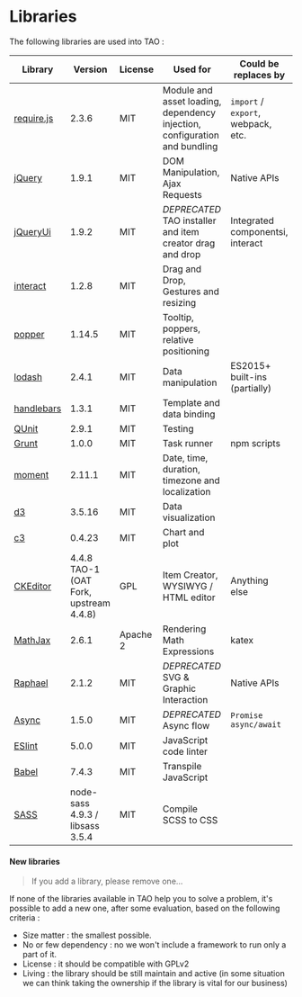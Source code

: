 <!--
authors:
    - "Bertrand Chevrier"
tags:
   - "Frontend":
        - "Frontend Architecture"
-->

# Libraries

The following libraries are used into TAO : 

| Library  | Version | License | Used for |  Could be replaces by | 
| -------- | ------- | ------- | -------- |---------------------- |
| [require.js](https://requirejs.org)  | 2.3.6  | MIT | Module and asset loading, dependency injection, configuration and bundling | `import` / `export`, webpack, etc.|
| [jQuery](https://jquery.com)  | 1.9.1  | MIT | DOM Manipulation, Ajax Requests | Native APIs |
| [jQueryUi](https://jqueryui.com)  | 1.9.2  | MIT |  _DEPRECATED_ TAO installer and item creator drag and drop | Integrated componentsi, interact |
| [interact](https://interactjs.io)  | 1.2.8  | MIT | Drag and Drop, Gestures and resizing|  |
| [popper](https://popper.js.org)  | 1.14.5  | MIT | Tooltip, poppers, relative positioning |  |
| [lodash](https://lodash.com)  | 2.4.1 | MIT | Data manipulation | ES2015+ built-ins (partially)  |
| [handlebars](https://handlebarsjs.com)  | 1.3.1 | MIT | Template and data binding |   |
| [QUnit](https://qunitjs.com)  | 2.9.1 | MIT | Testing |   |
| [Grunt](https://gruntjs.com)  | 1.0.0 | MIT | Task runner | npm scripts  |
| [moment](https://momentjs.com)  | 2.11.1 | MIT | Date, time, duration, timezone and localization   |   |
| [d3](https://d3js.org)  | 3.5.16 | MIT | Data visualization   |   |
| [c3](https://c3js.org)  | 0.4.23 | MIT | Chart and plot |   |
| [CKEditor](https://ckeditor.com)  | 4.4.8 TAO-1 (OAT Fork, upstream 4.4.8) | GPL |  Item Creator, WYSIWYG / HTML editor |  Anything else |
| [MathJax](https://www.mathjax.org)  | 2.6.1 | Apache 2 | Rendering Math Expressions |  katex |
| [Raphael](http://raphaeljs.com)  | 2.1.2 | MIT | _DEPRECATED_ SVG & Graphic Interaction  |  Native APIs |
| [Async](https://github.com/caolan/async)  | 1.5.0 | MIT |  _DEPRECATED_ Async flow  | `Promise` `async/await` |
| [ESlint](https://eslint.org)  | 5.0.0 | MIT | JavaScript code linter  | |
| [Babel](https://babeljs.io)  | 7.4.3 | MIT |  Transpile JavaScript  | |
| [SASS](https://sass-lang.com)  | node-sass 4.9.3 / libsass 3.5.4 | MIT |  Compile SCSS to CSS  | |

#### New libraries

> If you add a library, please remove one...

If none of the libraries available in TAO help you to solve a problem, it's possible to add a new one, after some evaluation, based on the following criteria :
- Size matter : the smallest possible.
- No or few dependency : no we won't include a framework to run only a part of it.
- License : it should be compatible with GPLv2
- Living : the library should be still maintain and active (in some situation we can think taking the ownership if the library is vital for our business)
 

